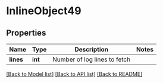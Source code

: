 # InlineObject49

## Properties
Name | Type | Description | Notes
------------ | ------------- | ------------- | -------------
**lines** | **int** | Number of log lines to fetch | 

[[Back to Model list]](../README.md#documentation-for-models) [[Back to API list]](../README.md#documentation-for-api-endpoints) [[Back to README]](../README.md)


